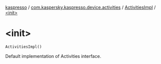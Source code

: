 [kaspresso](../../index.md) / [com.kaspersky.kaspresso.device.activities](../index.md) / [ActivitiesImpl](index.md) / [&lt;init&gt;](./-init-.md)

# &lt;init&gt;

`ActivitiesImpl()`

Default implementation of Activities interface.


